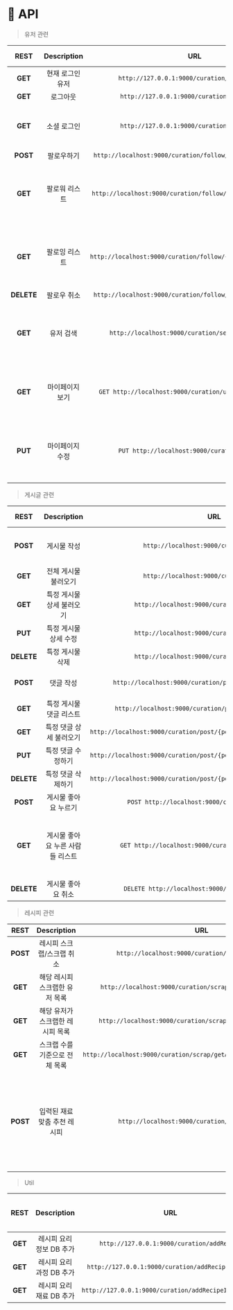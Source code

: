 # 📃 API

> 유저 관련

|REST|Description|URL|form-data|Parameter|Return Type / Return Value|
|:------:|:------:|:---:|:---:|:----:|--------|
|**GET**|현재 로그인 유저|`http://127.0.0.1:9000/curation/currentLogin`|||String: name<br>String: email|
|**GET**|로그아웃|`http://127.0.0.1:9000/curation/user/logout`||||
|**GET**|소셜 로그인|`http://127.0.0.1:9000/curation/google/auth`||code|Int: code<br>String: message<br>Boolean: check<br>String: email<br>String: name|
|**POST**|팔로우하기|`http://localhost:9000/curation/follow/{followingNickname}`|                       String:nickname                        ||String:message("success")|
|**GET**|팔로워 리스트|`http://localhost:9000/curation/follow/{nickname}/followers`|||List [<br/>String: userId<br/> String: email<br/> String: name<br/>String: nickname<br/> LocalDateTime createdDate ]|
|**GET**|팔로잉 리스트|`http://localhost:9000/curation/follow/{nickname}/followings`|||List [<br/>String: userId<br/> String: email<br/> String: name<br/>String: nickname<br/> LocalDateTime createdDate ]|
|**DELETE**|팔로우 취소|`http://localhost:9000/curation/follow/{followingNickname}`|                       String:nickname                        ||String:message("success")|
|**GET**|유저 검색|`http://localhost:9000/curation/search/{nickname}`|||List [<br/>String: userId<br/> String: email<br/> String: name<br/>String: nickname<br/> LocalDateTime createdDate ]|
|**GET**|마이페이지 보기|`GET http://localhost:9000/curation/userInfo/{nickname}`|||String: nickname<br>String: introduction<br>String: profileImg<br/>String: bgImg<br/>followings, followers, myPagePostDtos|
|**PUT**|마이페이지 수정|`PUT http://localhost:9000/curation/userInfo`|String: nickName<br> String: introduction<br> String: profileImg<br> String: bgImg|||

> 게시글 관련

|    REST    |           Description            |                             URL                              |                   Formdata                    |                  Return Type / Return Value                  |
| :--------: | :------------------------------: | :----------------------------------------------------------: | :-------------------------------------------: | :----------------------------------------------------------: |
|  **POST**  |           게시물 작성            |          `http://localhost:9000/curation/post/list`          | email, title, description, ingredients, files |                                                              |
|  **GET**   |       전체 게시물 불러오기       |          `http://localhost:9000/curation/post/list`          |                                               |                                                              |
|  **GET**   |    특정 게시물 상세 불러오기     |       `http://localhost:9000/curation/post/{post_id}`        |                                               |                                                              |
|  **PUT**   |      특정 게시물 상세 수정       |       `http://localhost:9000/curation/post/{post_id}`        |                                               |                                                              |
| **DELETE** |         특정 게시물 삭제         |       `http://localhost:9000/curation/post/{post_id}`        |                                               |                                                              |
|  **POST**  |            댓글 작성             | `http://localhost:9000/curation/post/{post_id}/commentList`  |            email, content, postId             |                                                              |
|  **GET**   |     특정 게시물 댓글 리스트      |  `http://localhost:9000/curation/post/{postId}/commentList`  |                                               |                                                              |
|  **GET**   |     특정 댓글 상세 불러오기      | `http://localhost:9000/curation/post/{post_id}/commentList/{comment_id}` |                                               |                                                              |
|  **PUT**   |        특정 댓글 수정하기        | `http://localhost:9000/curation/post/{post_id}/commentList/{comment_id}` |                                               |                                                              |
| **DELETE** |        특정 댓글 삭제하기        | `http://localhost:9000/curation/post/{post_id}/commentList/{comment_id}` |                                               |                                                              |
|  **POST**  |       게시물 좋아요 누르기       |     `POST http://localhost:9000/curation/like/{postId}`      |               String: nickname                |                  String:message("success")                   |
|  **GET**   | 게시물 좋아요 누른 사람들 리스트 |   `GET http://localhost:9000/curation/like/{postId}/list`    |                                               | List [<br/>String: userId<br/> String: email<br/> String: name<br/>String: nickname<br> LocalDateTime createdDate ] |
| **DELETE** |        게시물 좋아요 취소        |    `DELETE http://localhost:9000/curation/like/{postId}`     |               String: nickname                |                                                              |

> 레시피 관련

|REST|Description|URL|Formdata|Return Type / Return Value|
|:------:|:------:|:---:|:---:|:----:|
|**POST**|레시피 스크랩/스크랩 취소|`http://localhost:9000/curation/scrap/{recipe_id}`|nickname|String:message("success")/<br />String:message("delete success")|
|**GET**|해당 레시피 스크랩한 유저 목록|`http://localhost:9000/curation/scrap/{recipe_id}/userList`||List|
|**GET**|해당 유저가 스크랩한 레시피 목록|`http://localhost:9000/curation/scrap/{nickname}/recipeList`||List|
|**GET**|스크랩 수를 기준으로 전체 목록|`http://localhost:9000/curation/scrap/getAllRecipe/orderByScrapCount`||List|
|**POST**|입력된 재료 맞춤 추천 레시피|      `http://localhost:9000/curation/getRecommendList`       |List<String>:ingredients<br>boolean: check|Long: RECIPE_ID<br>String: RECIPE_NM_KO(레시피이름)<br>String: IMG_URL<br>Double: rate<br> List<String>:ingredientEntities(레시피 재료들)<br>List<String> userSelectIngredients(유저가 선택한 재료들)|

> Util

|REST|Description|URL|Parameter|Return Type / Return Value|
|:------:|:------:|:---:|:---:|:----:|
|**GET**|레시피 요리정보 DB 추가|`http://127.0.0.1:9000/curation/addRecipe`|||
|**GET**|레시피 요리과정 DB 추가|`http://127.0.0.1:9000/curation/addRecipeProcess`|||
|**GET**|레시피 요리재료 DB 추가|`http://127.0.0.1:9000/curation/addRecipeIngredient`|||
